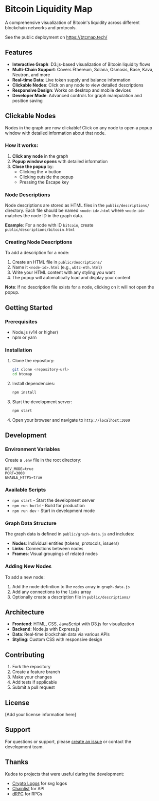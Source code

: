 # Bitcoin Liquidity Map

A comprehensive visualization of Bitcoin's liquidity across different blockchain networks and protocols.

See the public deployment on https://btcmap.tech/

## Features

- **Interactive Graph**: D3.js-based visualization of Bitcoin liquidity flows
- **Multi-Chain Support**: Covers Ethereum, Solana, Osmosis, Base, Kava, Neutron, and more
- **Real-time Data**: Live token supply and balance information
- **Clickable Nodes**: Click on any node to view detailed descriptions
- **Responsive Design**: Works on desktop and mobile devices
- **Developer Mode**: Advanced controls for graph manipulation and position saving

## Clickable Nodes

Nodes in the graph are now clickable! Click on any node to open a popup window with detailed information about that node.

### How it works:

1. **Click any node** in the graph
2. **Popup window opens** with detailed information
3. **Close the popup** by:
   - Clicking the × button
   - Clicking outside the popup
   - Pressing the Escape key

### Node Descriptions

Node descriptions are stored as HTML files in the `public/descriptions/` directory. Each file should be named `<node-id>.html` where `<node-id>` matches the node ID in the graph data.

**Example**: For a node with ID `bitcoin`, create `public/descriptions/bitcoin.html`

### Creating Node Descriptions

To add a description for a node:

1. Create an HTML file in `public/descriptions/`
2. Name it `<node-id>.html` (e.g., `wbtc-eth.html`)
3. Write your HTML content with any styling you want
4. The popup will automatically load and display your content

**Note**: If no description file exists for a node, clicking on it will not open the popup.

## Getting Started

### Prerequisites

- Node.js (v14 or higher)
- npm or yarn

### Installation

1. Clone the repository:
   ```bash
   git clone <repository-url>
   cd btcmap
   ```

2. Install dependencies:
   ```bash
   npm install
   ```

3. Start the development server:
   ```bash
   npm start
   ```

4. Open your browser and navigate to `http://localhost:3000`

## Development

### Environment Variables

Create a `.env` file in the root directory:

```env
DEV_MODE=true
PORT=3000
ENABLE_HTTPS=true
```

### Available Scripts

- `npm start` - Start the development server
- `npm run build` - Build for production
- `npm run dev` - Start in development mode

### Graph Data Structure

The graph data is defined in `public/graph-data.js` and includes:

- **Nodes**: Individual entities (tokens, protocols, issuers)
- **Links**: Connections between nodes
- **Frames**: Visual groupings of related nodes

### Adding New Nodes

To add a new node:

1. Add the node definition to the `nodes` array in `graph-data.js`
2. Add any connections to the `links` array
3. Optionally create a description file in `public/descriptions/`

## Architecture

- **Frontend**: HTML, CSS, JavaScript with D3.js for visualization
- **Backend**: Node.js with Express.js
- **Data**: Real-time blockchain data via various APIs
- **Styling**: Custom CSS with responsive design

## Contributing

1. Fork the repository
2. Create a feature branch
3. Make your changes
4. Add tests if applicable
5. Submit a pull request

## License

[Add your license information here]

## Support

For questions or support, please [create an issue](link-to-issues) or contact the development team.

## Thanks

Kudos to projects that were useful during the development:

- [Crypto Logos](https://cryptologos.cc/) for svg logos
- [Chainlist](https://chainlist.org/) for API
- [dRPC](https://drpc.org/) for RPCs
